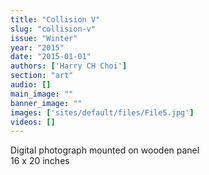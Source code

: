```yaml
---
title: "Collision V"
slug: "collision-v"
issue: "Winter"
year: "2015"
date: "2015-01-01"
authors: ['Harry CH Choi']
section: "art"
audio: []
main_image: ""
banner_image: ""
images: ['sites/default/files/File5.jpg']
videos: []
---
```

Digital photograph mounted on wooden panel  
16 x 20 inches

